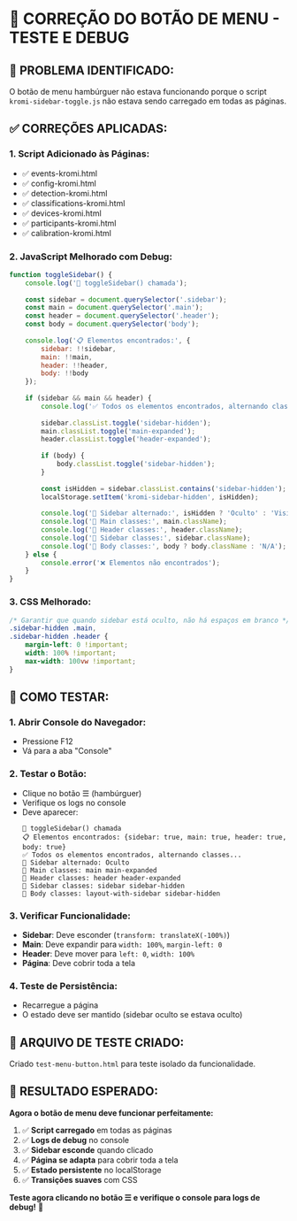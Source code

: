 # 🔧 CORREÇÃO DO BOTÃO DE MENU - TESTE E DEBUG

## 🎯 **PROBLEMA IDENTIFICADO:**

O botão de menu hambúrguer não estava funcionando porque o script `kromi-sidebar-toggle.js` não estava sendo carregado em todas as páginas.

## ✅ **CORREÇÕES APLICADAS:**

### 1. **Script Adicionado às Páginas:**
- ✅ events-kromi.html
- ✅ config-kromi.html  
- ✅ detection-kromi.html
- ✅ classifications-kromi.html
- ✅ devices-kromi.html
- ✅ participants-kromi.html
- ✅ calibration-kromi.html

### 2. **JavaScript Melhorado com Debug:**
```javascript
function toggleSidebar() {
    console.log('🔄 toggleSidebar() chamada');
    
    const sidebar = document.querySelector('.sidebar');
    const main = document.querySelector('.main');
    const header = document.querySelector('.header');
    const body = document.querySelector('body');
    
    console.log('📋 Elementos encontrados:', {
        sidebar: !!sidebar,
        main: !!main,
        header: !!header,
        body: !!body
    });
    
    if (sidebar && main && header) {
        console.log('✅ Todos os elementos encontrados, alternando classes...');
        
        sidebar.classList.toggle('sidebar-hidden');
        main.classList.toggle('main-expanded');
        header.classList.toggle('header-expanded');
        
        if (body) {
            body.classList.toggle('sidebar-hidden');
        }
        
        const isHidden = sidebar.classList.contains('sidebar-hidden');
        localStorage.setItem('kromi-sidebar-hidden', isHidden);
        
        console.log('🔄 Sidebar alternado:', isHidden ? 'Oculto' : 'Visível');
        console.log('📏 Main classes:', main.className);
        console.log('📏 Header classes:', header.className);
        console.log('📏 Sidebar classes:', sidebar.className);
        console.log('📏 Body classes:', body ? body.className : 'N/A');
    } else {
        console.error('❌ Elementos não encontrados');
    }
}
```

### 3. **CSS Melhorado:**
```css
/* Garantir que quando sidebar está oculto, não há espaços em branco */
.sidebar-hidden .main,
.sidebar-hidden .header {
    margin-left: 0 !important;
    width: 100% !important;
    max-width: 100vw !important;
}
```

## 🧪 **COMO TESTAR:**

### 1. **Abrir Console do Navegador:**
- Pressione F12
- Vá para a aba "Console"

### 2. **Testar o Botão:**
- Clique no botão ☰ (hambúrguer)
- Verifique os logs no console
- Deve aparecer:
  ```
  🔄 toggleSidebar() chamada
  📋 Elementos encontrados: {sidebar: true, main: true, header: true, body: true}
  ✅ Todos os elementos encontrados, alternando classes...
  🔄 Sidebar alternado: Oculto
  📏 Main classes: main main-expanded
  📏 Header classes: header header-expanded
  📏 Sidebar classes: sidebar sidebar-hidden
  📏 Body classes: layout-with-sidebar sidebar-hidden
  ```

### 3. **Verificar Funcionalidade:**
- **Sidebar**: Deve esconder (`transform: translateX(-100%)`)
- **Main**: Deve expandir para `width: 100%`, `margin-left: 0`
- **Header**: Deve mover para `left: 0`, `width: 100%`
- **Página**: Deve cobrir toda a tela

### 4. **Teste de Persistência:**
- Recarregue a página
- O estado deve ser mantido (sidebar oculto se estava oculto)

## 🎯 **ARQUIVO DE TESTE CRIADO:**

Criado `test-menu-button.html` para teste isolado da funcionalidade.

## 🎉 **RESULTADO ESPERADO:**

**Agora o botão de menu deve funcionar perfeitamente:**

1. ✅ **Script carregado** em todas as páginas
2. ✅ **Logs de debug** no console
3. ✅ **Sidebar esconde** quando clicado
4. ✅ **Página se adapta** para cobrir toda a tela
5. ✅ **Estado persistente** no localStorage
6. ✅ **Transições suaves** com CSS

**Teste agora clicando no botão ☰ e verifique o console para logs de debug!** 🎉


